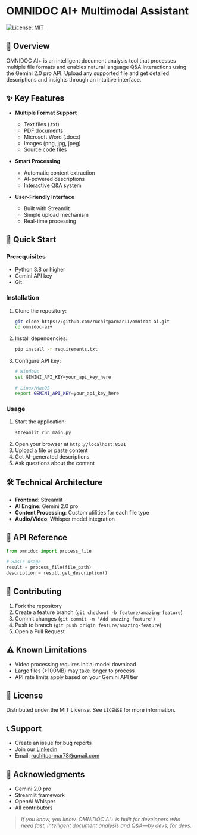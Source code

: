 # OMNIDOC AI+ Multimodal Assistant

[![License: MIT](https://img.shields.io/badge/License-MIT-yellow.svg)](https://opensource.org/licenses/MIT)

## 🎯 Overview
OMNIDOC AI+ is an intelligent document analysis tool that processes multiple file formats and enables natural language Q&A interactions using the Gemini 2.0 pro API. Upload any supported file and get detailed descriptions and insights through an intuitive interface.

## ✨ Key Features
- **Multiple Format Support**
  - Text files (.txt)
  - PDF documents
  - Microsoft Word (.docx)
  - Images (png, jpg, jpeg)
  - Source code files
  
- **Smart Processing**
  - Automatic content extraction
  - AI-powered descriptions
  - Interactive Q&A system
- **User-Friendly Interface**
  - Built with Streamlit
  - Simple upload mechanism
  - Real-time processing

## 🚀 Quick Start

### Prerequisites
- Python 3.8 or higher
- Gemini API key
- Git

### Installation
1. Clone the repository:
   ```bash
   git clone https://github.com/ruchitparmar11/omnidoc-ai.git
   cd omnidoc-ai+
   ```

2. Install dependencies:
   ```bash
   pip install -r requirements.txt
   ```

3. Configure API key:
   ```bash
   # Windows
   set GEMINI_API_KEY=your_api_key_here

   # Linux/MacOS
   export GEMINI_API_KEY=your_api_key_here
   ```

### Usage
1. Start the application:
   ```bash
   streamlit run main.py
   ```
2. Open your browser at `http://localhost:8501`
3. Upload a file or paste content
4. Get AI-generated descriptions
5. Ask questions about the content

## 🛠️ Technical Architecture
- **Frontend**: Streamlit
- **AI Engine**: Gemini 2.0 pro
- **Content Processing**: Custom utilities for each file type
- **Audio/Video**: Whisper model integration

## 📝 API Reference
```python
from omnidoc import process_file

# Basic usage
result = process_file(file_path)
description = result.get_description()
```

## 🤝 Contributing
1. Fork the repository
2. Create a feature branch (`git checkout -b feature/amazing-feature`)
3. Commit changes (`git commit -m 'Add amazing feature'`)
4. Push to branch (`git push origin feature/amazing-feature`)
5. Open a Pull Request

## ⚠️ Known Limitations
- Video processing requires initial model download
- Large files (>100MB) may take longer to process
- API rate limits apply based on your Gemini API tier

## 📄 License
Distributed under the MIT License. See `LICENSE` for more information.

## 📞 Support
- Create an issue for bug reports
- Join our [Linkedin](www.linkedin.com/in/ruchit-parmar-16562229b)
- Email: ruchitparmar78@gmail.com

## 🙏 Acknowledgments
- Gemini 2.0 pro
- Streamlit framework
- OpenAI Whisper
- All contributors

> _If you know, you know. OMNIDOC AI+ is built for developers who need fast, intelligent document analysis and Q&A—by devs, for devs._